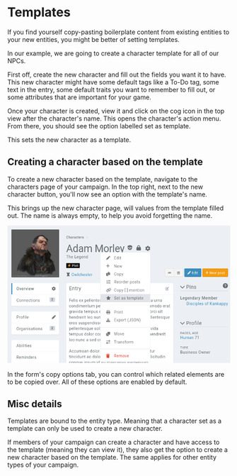 # Templates


If you find yourself copy-pasting boilerplate content from existing entities to your new entities, you might be better of setting templates.

In our example, we are going to create a character template for all of our NPCs.

First off, create the new character and fill out the fields you want it to have. This new character might have some default tags like a To-Do tag, some text in the entry, some default traits you want to remember to fill out, or some attributes that are important for your game.

Once your character is created, view it and click on the cog icon in the top view after the character's name. This opens the character's action menu. From there, you should see the option labelled set as template.

This sets the new character as a template.

## Creating a character based on the template

To create a new character based on the template, navigate to the characters page of your campaign. In the top right, next to the new character button, you'll now see an option with the template's name.

This brings up the new character page, will values from the template filled out. The name is always empty, to help you avoid forgetting the name.


![Defining an entity as a template](img/templates.png)

In the form's copy options tab, you can control which related elements are to be copied over. All of these options are enabled by default.


## Misc details

Templates are bound to the entity type. Meaning that a character set as a template can only be used to create a new character.

If members of your campaign can create a character and have access to the template (meaning they can view it), they also get the option to create a new character based on the template. The same applies for other entity types of your campaign.
